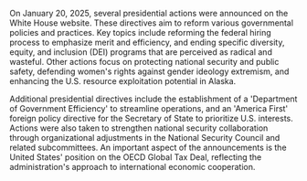 On January 20, 2025, several presidential actions were announced on the White House website. These directives aim to reform various governmental policies and practices. Key topics include reforming the federal hiring process to emphasize merit and efficiency, and ending specific diversity, equity, and inclusion (DEI) programs that are perceived as radical and wasteful. Other actions focus on protecting national security and public safety, defending women's rights against gender ideology extremism, and enhancing the U.S. resource exploitation potential in Alaska.

Additional presidential directives include the establishment of a 'Department of Government Efficiency' to streamline operations, and an 'America First' foreign policy directive for the Secretary of State to prioritize U.S. interests. Actions were also taken to strengthen national security collaboration through organizational adjustments in the National Security Council and related subcommittees. An important aspect of the announcements is the United States' position on the OECD Global Tax Deal, reflecting the administration's approach to international economic cooperation.